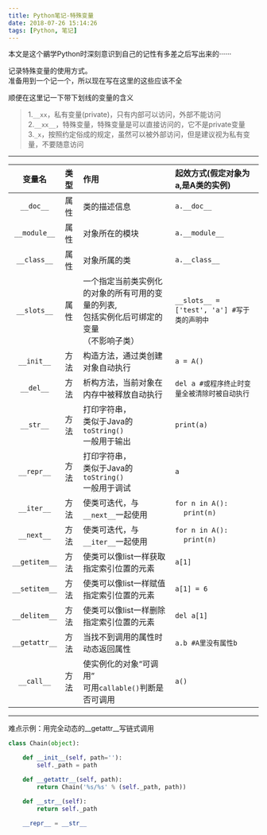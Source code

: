 ```yaml
---
title: Python笔记-特殊变量
date: 2018-07-26 15:14:26
tags: [Python, 笔记]
---
```

本文是这个鶸学Python时深刻意识到自己的记性有多差之后写出来的······
<!--more-->

记录特殊变量的使用方式。  
准备用到一个记一个，所以现在写在这里的这些应该不全

顺便在这里记一下带下划线的变量的含义
> 1.`__xx`，私有变量(private)，只有内部可以访问，外部不能访问  
> 2.`__xx__`，特殊变量，特殊变量是可以直接访问的，它不是private变量  
> 3.`_x`，按照约定俗成的规定，虽然可以被外部访问，但是建议视为私有变量，不要随意访问

---

|变量名|类型|作用    |起效方式(假定对象为a,是A类的实例)|
|:------:|:---------|:-------|:-------------------|
|`__doc__` |属性|类的描述信息|`a.__doc__`|
|`__module__`|属性|对象所在的模块|`a.__module__`|
|`__class__`|属性|对象所属的类|`a.__class__`|
|`__slots__`|属性|一个指定当前类实例化的对象的所有可用的变量的列表,<br>包括实例化后可绑定的变量<br>（不影响子类）|`__slots__ = ['test', 'a'] #写于类的声明中`|
|`__init__`|方法|构造方法，通过类创建对象自动执行|`a = A()`|
|`__del__`|方法|析构方法，当前对象在内存中被释放自动执行|`del a #或程序终止时变量全被清除时被自动执行`|
|`__str__`|方法|打印字符串，<br>类似于Java的`toString()`<br>一般用于输出|`print(a)`|
|`__repr__`|方法|打印字符串，<br>类似于Java的`toString()`<br>一般用于调试|`a`|
|`__iter__`|方法|使类可迭代，与`__next__`一起使用|`for n in A():`<br>&nbsp;&nbsp;&nbsp;&nbsp;`print(n)`|
|`__next__`|方法|使类可迭代，与`__iter__`一起使用|`for n in A():`<br>&nbsp;&nbsp;&nbsp;&nbsp;`print(n)`|
|`__getitem__`|方法|使类可以像list一样获取指定索引位置的元素|`a[1]`|
|`__setitem__`|方法|使类可以像list一样赋值指定索引位置的元素|`a[1] = 6`|
|`__delitem__`|方法|使类可以像list一样删除指定索引位置的元素|`del a[1]`|
|`__getattr__`|方法|当找不到调用的属性时动态返回属性|`a.b #A里没有属性b`|
|`__call__`|方法|使实例化的对象“可调用”<br>可用`callable()`判断是否可调用|`a()`|

---

难点示例：用完全动态的__getattr__写链式调用
```python
class Chain(object):

    def __init__(self, path=''):
        self._path = path

    def __getattr__(self, path):
        return Chain('%s/%s' % (self._path, path))

    def __str__(self):
        return self._path

    __repr__ = __str__
```

<!--more-->